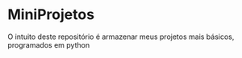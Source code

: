 # MiniProjetos
O intuito deste repositório é armazenar meus projetos mais básicos, programados em python
